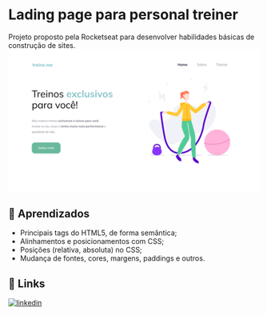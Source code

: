
# Lading page para personal treiner

Projeto proposto pela Rocketseat para desenvolver habilidades básicas de construção de sites.
![Página web finalizada](./img/end-page.png)

## 📖 Aprendizados

- Principais tags do HTML5, de forma semântica;
- Alinhamentos e posicionamentos com CSS;
- Posições (relativa, absoluta) no CSS;
- Mudança de fontes, cores, margens, paddings e outros.


## 🔗 Links
[![linkedin](https://img.shields.io/badge/linkedin-0A66C2?style=for-the-badge&logo=linkedin&logoColor=white)](https://www.linkedin.com/in/lucas-gabryel)


